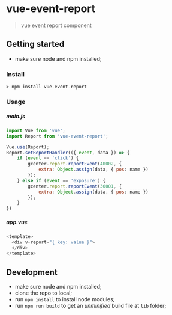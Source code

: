 # vue-event-report
> vue event report component


## Getting started
* make sure node and npm installed;
### Install
```
> npm install vue-event-report
```

### Usage
##### main.js
```javascript
import Vue from 'vue';
import Report from 'vue-event-report';

Vue.use(Report);
Report.setReportHandler(({ event, data }) => {
    if (event == 'click') {
        gcenter.report.reportEvent(40002, {
            extra: Object.assign(data, { pos: name })
        });
    } else if (event == 'exposure') {
        gcenter.report.reportEvent(30001, {
            extra: Object.assign(data, { pos: name })
        });
    }
})
```
##### app.vue
```javascript
<template>
  <div v-report="{ key: value }">
  </div>
</template>
```

## Development
* make sure node and npm installed;
* clone the repo to local;
* run `npm install` to install node modules;
* run `npm run build` to get an *unminified* build file at `lib` folder;